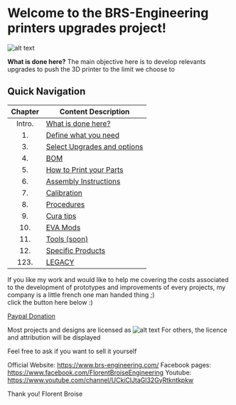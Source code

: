 
# Welcome to the BRS-Engineering printers upgrades project!
![alt text](/image/logo2.png)

**What is done here?**  The main objective here is to develop relevants upgrades to push the  3D printer to the limit we choose to 

## Quick Navigation

Chapter|Content Description
 :---: |-------------------
Intro.|[What is done here?](/intro.md)
1.|[Define what you need](/defineneeds.md)
3.|[Select Upgrades and options](/componentselection.md)
4.|[BOM](/purchased.md)
5.|[How to Print your Parts](/howtoprint.md)
6.|[Assembly Instructions](/assembly.md)
7.|[Calibration](/calibration.md)
8.|[Procedures](/procedures.md)
9.|[Cura tips](/software.md)
10.|[EVA Mods](/evamods.md)
11.|[Tools (soon)](/tools.md)
12.|[Specific Products](/products.md)
123.|[LEGACY](/deprecated.md)


If you like my work and would like to help me covering the costs associated to the development of prototypes and improvements of every projects, my company is a little french one man handed thing ;) <br>
click the button here below :)

[Paypal Donation](https://paypal.me/BRSTech?country.x=FR&locale.x=fr_FR)

Most projects and designs are licensed as
![alt text](/image/licenses.png)
For others, the licence and attribution will be displayed

Feel free to ask if you want to sell it yourself

Official Website: https://www.brs-engineering.com/
Facebook pages: https://www.facebook.com/FlorentBroiseEngineering
Youtube: https://www.youtube.com/channel/UCkiClJtaGl32GyRtkntkpkw

Thank you!
Florent Broise
